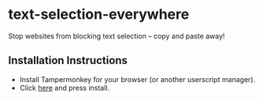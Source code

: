# text-selection-everywhere
Stop websites from blocking text selection – copy and paste away!



## Installation Instructions
- Install Tampermonkey for your browser (or another userscript manager).
- Click [here](https://github.com/microcoded/text-selection-everywhere/raw/main/Text%20Selection%20Everywhere.user.js) and press install.
